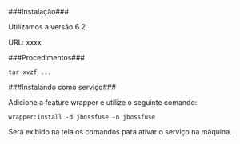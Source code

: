 ###Instalação###

Utilizamos a versão 6.2

URL: xxxx

###Procedimentos###

```
tar xvzf ...
```

###Instalando como serviço###

Adicione a feature wrapper e utilize o seguinte comando:

```wrapper:install -d jbossfuse -n jbossfuse```

Será exibido na tela os comandos para ativar o serviço na máquina.

